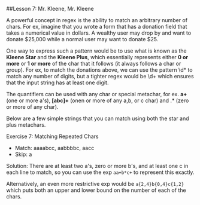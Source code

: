 ##Lesson 7: Mr. Kleene, Mr. Kleene

A powerful concept in regex is the ability to match an arbitrary number of chars. For ex, imagine that you wrote a form that has a donation field that takes a numerical value in dollars. A wealthy user may drop by and want to donate $25,000 while a normal user may want to donate $25.

One way to express such a pattern would be to use what is known as the **Kleene Star** and the **Kleene Plus**, which essentially represents either **0 or more** or **1 or more** of the char that it follows (it always follows a char or group). For ex, to match the donations above, we can use the pattern \d* to match any number of digits, but a tighter regex would be \d+ which ensures that the input string has at least one digit.

The quantifiers can be used with any char or special metachar, for ex. **a+** (one or more a's), **[abc]+**  (onen or more of any a,b, or c char) and .* (zero or more of any char).

Below are a few simple strings that you can match using both the star and plus metachars.

Exercise 7: Matching Repeated Chars

- Match: aaaabcc, aabbbbc, aacc
- Skip: a

Solution: There are at least two a's, zero or more b's, and at least one c in each line to match, so you can use the exp `aa+b*c+` to represent this exactly.

Alternatively, an even more restrictive exp would be `a{2,4}b{0,4}c{1,2}` which puts both an upper and lower bound on the number of each of the chars.
